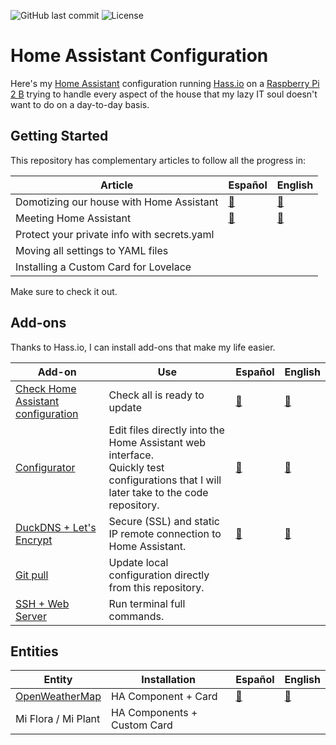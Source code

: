 ![GitHub last commit](https://img.shields.io/github/last-commit/danimart1991/home-assistant-config)
![License](https://img.shields.io/github/license/danimart1991/home-assistant-config.svg)

# Home Assistant Configuration

Here's my [Home Assistant](https://home-assistant.io/) configuration running [Hass.io](https://www.home-assistant.io/hassio/) on a [Raspberry Pi 2 B](https://www.raspberrypi.org/products/raspberry-pi-2-model-b/) trying to handle every aspect of the house that my lazy IT soul doesn't want to do on a day-to-day basis.

## Getting Started

This repository has complementary articles to follow all the progress in:

| Article | Español | English |
| --- | --- | --- |
| Domotizing our house with Home Assistant | [🔗](https://www.nocountryforgeeks.com/domotizando-nuestra-casa-con-home-assistant/) | [🔗](https://www.danielmartingonzalez.com/domotizing-our-house-with-home-assistant/) |
| Meeting Home Assistant | [🔗](https://www.danielmartingonzalez.com/conociendo-home-assistant/) | [🔗](https://www.danielmartingonzalez.com/meeting-home-assistant/) |
| Protect your private info with secrets.yaml | | |
| Moving all settings to YAML files | | |
| Installing a Custom Card for Lovelace | | |
  
Make sure to check it out.

## Add-ons

Thanks to Hass.io, I can install add-ons that make my life easier.

| Add-on | Use | Español | English |
| --- | --- | --- | --- |
| [Check Home Assistant configuration](https://github.com/home-assistant/hassio-addons/tree/master/check_config) | Check all is ready to update | [🔗](https://www.danielmartingonzalez.com/conociendo-home-assistant/#instalando-nuestro-primer-add-on) | [🔗](https://www.danielmartingonzalez.com/meeting-home-assistant/#installing-our-first-add-on) |
| [Configurator](https://www.home-assistant.io/addons/configurator) | Edit files directly into the Home Assistant web interface. <br/> Quickly test configurations that I will later take to the code repository. | [🔗](https://www.danielmartingonzalez.com/configura-home-assistant-editando-sus-archivos/) | [🔗](https://www.danielmartingonzalez.com/configure-home-assistant-editing-its-files/) |
| [DuckDNS + Let's Encrypt](https://www.home-assistant.io/addons/duckdns/) | Secure (SSL) and static IP remote connection to Home Assistant. | [🔗](https://www.danielmartingonzalez.com/controla-tu-casa-desde-cualquier-sitio-con-duckdns/) | [🔗](https://www.danielmartingonzalez.com/control-your-home-from-anywhere-with-duckdns/) |
| [Git pull](https://www.home-assistant.io/addons/git_pull/) | Update local configuration directly from this repository. | | |
| [SSH + Web Server](https://github.com/hassio-addons/addon-ssh) | Run terminal full commands. | | |

## Entities

| Entity | Installation | Español | English |
| --- | --- | --- | --- |
| [OpenWeatherMap](https://openweathermap.org/) | HA Component + Card | [🔗](https://www.danielmartingonzalez.com/configura-home-assistant-editando-sus-archivos/#usando-configurator) | [🔗](https://www.danielmartingonzalez.com/configure-home-assistant-editing-its-files/#using-configurator) |
| Mi Flora / Mi Plant | HA Components + Custom Card | | |
